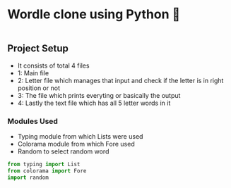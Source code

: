 # Wordle clone using Python 🐍
<img scr="https://github.com/NDhingra01/Wordle-Clone/blob/main/Preview.png" width="256">

## Project Setup
- It consists of total 4 files
- 1: Main file
- 2: Letter file which manages that input and check if the letter is in right position or not 
- 3: The file which prints everyting or basically the output
- 4: Lastly the text file which has all 5 letter words in it

### Modules Used
- Typing module from which Lists were used
- Colorama module from which Fore used
- Random to select random word

```py
from typing import List
from colorama import Fore
import random
```
